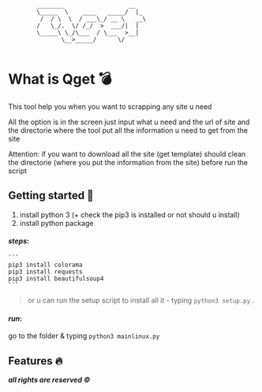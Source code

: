 

```
        ________                  __   
        \_____  \    ____   _____/  |_ 
         /  / \  \  / ___\_/ __ \   __\
        /   \_/.  \/ /_/  >  ___/|  |  
        \_____\ \_/\___  / \___  >__|  
               \__>_____/      \/      
                               
```

# What is Qget :bomb:
This tool help you when you want to scrapping any site u need

All the option is in the screen just input what u need and the url of site and the
directorie where the tool put all the information u need to get from the site

Attention:
if you want to download all the site (get template) should clean the directorie (where you put the information from the site) before
run the script

## Getting started :mag_right:
1. install python 3 (+ check the pip3 is installed or not should u install)
2. install python package
#### _steps_:
	```
	pip3 install colorama
	pip3 install requests
	pip3 install beautifulsoup4
	```
> or u can run the setup script to install all it - typing `python3 setup.py` .
#### _run_:
go to the folder & typing `python3 mainlinux.py`

## Features :fire:


___all rights are reserved ©___
